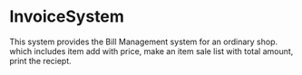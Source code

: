 # InvoiceSystem
This system provides the Bill Management system for an ordinary shop. which includes item add with price, make an item sale list with total amount, print the reciept.

